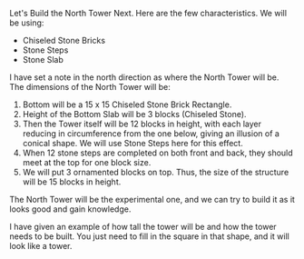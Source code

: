 Let's Build the North Tower Next. Here are the few characteristics. We will be using:
- Chiseled Stone Bricks
- Stone Steps
- Stone Slab

I have set a note in the north direction as where the North Tower will be. The
dimensions of the North Tower will be:

1. Bottom will be a 15 x 15 Chiseled Stone Brick Rectangle.
2. Height of the Bottom Slab will be 3 blocks (Chiseled Stone).
3. Then the Tower itself will be 12 blocks in height, with each layer reducing in circumference from the one below, giving an illusion of a conical shape. We will use Stone Steps here for this effect.
4. When 12 stone steps are completed on both front and back, they should meet at the top for one block size.
5. We will put 3 ornamented blocks on top. Thus, the size of the structure will be 15 blocks in height.

The North Tower will be the experimental one, and we can try to build it as it
looks good and gain knowledge.

I have given an example of how tall the tower will be and how the tower needs to
be built. You just need to fill in the square in that shape, and it will look
like a tower.